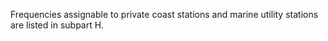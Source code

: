 Frequencies assignable to private coast stations and marine utility stations are listed in subpart H.

